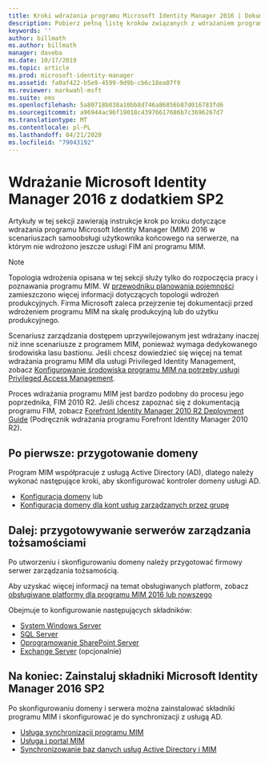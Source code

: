 ```yaml
---
title: Kroki wdrażania programu Microsoft Identity Manager 2016 | Dokumentacja firmy Microsoft
description: Pobierz pełną listę kroków związanych z wdrażaniem programu Microsoft Identity Manager 2016 od przygotowania środowiska do konfigurowania portali.
keywords: ''
author: billmath
ms.author: billmath
manager: daveba
ms.date: 10/17/2019
ms.topic: article
ms.prod: microsoft-identity-manager
ms.assetid: fa0af422-b5e9-4599-9d9b-cb6c18ea07f9
ms.reviewer: markwahl-msft
ms.suite: ems
ms.openlocfilehash: 5a80718b038a10bb8d746a86856b87d016783fd6
ms.sourcegitcommit: a96944ac96f19018c43976617686b7c3696267d7
ms.translationtype: MT
ms.contentlocale: pl-PL
ms.lasthandoff: 04/21/2020
ms.locfileid: "79043192"
---
```

# <a name="deploy-microsoft-identity-manager-2016-sp2"></a>Wdrażanie Microsoft Identity Manager 2016 z dodatkiem SP2
Artykuły w tej sekcji zawierają instrukcje krok po kroku dotyczące wdrażania programu Microsoft Identity Manager (MIM) 2016 w scenariuszach samoobsługi użytkownika końcowego na serwerze, na którym nie wdrożono jeszcze usługi FIM ani programu MIM.

> [!NOTE]
> Topologia wdrożenia opisana w tej sekcji służy tylko do rozpoczęcia pracy i poznawania programu MIM.  W [przewodniku planowania pojemności](capacity-planning-guide.md) zamieszczono więcej informacji dotyczących topologii wdrożeń produkcyjnych.  Firma Microsoft zaleca przejrzenie tej dokumentacji przed wdrożeniem programu MIM na skalę produkcyjną lub do użytku produkcyjnego.

Scenariusz zarządzania dostępem uprzywilejowanym jest wdrażany inaczej niż inne scenariusze z programem MIM, ponieważ wymaga dedykowanego środowiska lasu bastionu.  Jeśli chcesz dowiedzieć się więcej na temat wdrażania programu MIM dla usługi Privileged Identity Management, zobacz [Konfigurowanie środowiska programu MIM na potrzeby usługi Privileged Access Management](./pam/configuring-mim-environment-for-pam.md).

Proces wdrażania programu MIM jest bardzo podobny do procesu jego poprzednika, FIM 2010 R2. Jeśli chcesz zapoznać się z dokumentacją programu FIM, zobacz [Forefront Identity Manager 2010 R2 Deployment Guide](https://technet.microsoft.com/library/jj134310) (Podręcznik wdrażania programu Forefront Identity Manager 2010 R2).

## <a name="first-prepare-a-domain"></a>Po pierwsze: przygotowanie domeny
Program MIM współpracuje z usługą Active Directory (AD), dlatego należy wykonać następujące kroki, aby skonfigurować kontroler domeny usługi AD.
- [Konfiguracja domeny](preparing-domain.md) lub
- [Konfiguracja domeny dla kont usług zarządzanych przez grupę](preparing-domain-gmsa.md)


## <a name="next-prepare-an-identity-management-servers"></a>Dalej: przygotowywanie serwerów zarządzania tożsamościami
Po utworzeniu i skonfigurowaniu domeny należy przygotować firmowy serwer zarządzania tożsamością.

Aby uzyskać więcej informacji na temat obsługiwanych platform, zobacz [obsługiwane platformy dla programu MIM 2016 lub nowszego](microsoft-identity-manager-2016-supported-platforms.md)

 Obejmuje to konfigurowanie następujących składników:
- [System Windows Server](prepare-server-ws2016.md)
- [SQL Server](prepare-server-sql2016.md)
- [Oprogramowanie SharePoint Server](prepare-server-sharepoint.md)
- [Exchange Server](prepare-server-exchange.md) (opcjonalnie)

## <a name="finally-install-microsoft-identity-manager-2016-sp2-components"></a>Na koniec: Zainstaluj składniki Microsoft Identity Manager 2016 SP2
Po skonfigurowaniu domeny i serwera można zainstalować składniki programu MIM i skonfigurować je do synchronizacji z usługą AD.
- [Usługa synchronizacji programu MIM](install-mim-sync.md)
- [Usługa i portal MIM](install-mim-service-portal.md)
- [Synchronizowanie baz danych usług Active Directory i MIM](install-mim-sync-ad-service.md)
